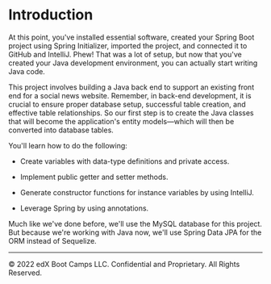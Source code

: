 # Introduction

At this point, you've installed essential software, created your Spring Boot project using Spring Initializer, imported the project, and connected it to GitHub and IntelliJ. Phew! That was a lot of setup, but now that you've created your Java development environment, you can actually start writing Java code.

This project involves building a Java back end to support an existing front end for a social news website. Remember, in back-end development, it is crucial to ensure proper database setup, successful table creation, and effective table relationships. So our first step is to create the Java classes that will become the application's entity models—which will then be converted into database tables.

You'll learn how to do the following:

* Create variables with data-type definitions and private access.

* Implement public getter and setter methods.

* Generate constructor functions for instance variables by using IntelliJ.

* Leverage Spring by using annotations.

Much like we've done before, we'll use the MySQL database for this project. But because we're working with Java now, we'll use Spring Data JPA for the ORM instead of Sequelize.

---
© 2022 edX Boot Camps LLC. Confidential and Proprietary. All Rights Reserved.